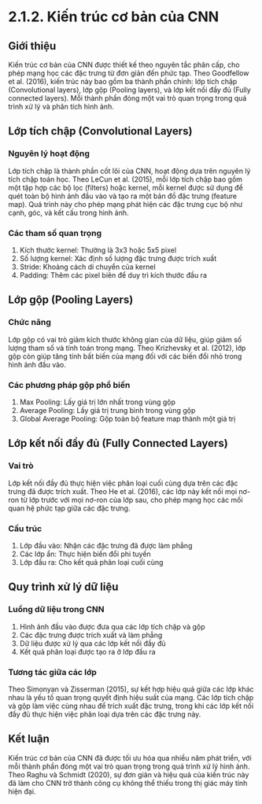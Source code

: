 # 2.1.2. Kiến trúc cơ bản của CNN

## Giới thiệu

Kiến trúc cơ bản của CNN được thiết kế theo nguyên tắc phân cấp, cho phép mạng học các đặc trưng từ đơn giản đến phức tạp. Theo Goodfellow et al. (2016), kiến trúc này bao gồm ba thành phần chính: lớp tích chập (Convolutional layers), lớp gộp (Pooling layers), và lớp kết nối đầy đủ (Fully connected layers). Mỗi thành phần đóng một vai trò quan trọng trong quá trình xử lý và phân tích hình ảnh.

## Lớp tích chập (Convolutional Layers)

### Nguyên lý hoạt động

Lớp tích chập là thành phần cốt lõi của CNN, hoạt động dựa trên nguyên lý tích chập toán học. Theo LeCun et al. (2015), mỗi lớp tích chập bao gồm một tập hợp các bộ lọc (filters) hoặc kernel, mỗi kernel được sử dụng để quét toàn bộ hình ảnh đầu vào và tạo ra một bản đồ đặc trưng (feature map). Quá trình này cho phép mạng phát hiện các đặc trưng cục bộ như cạnh, góc, và kết cấu trong hình ảnh.

### Các tham số quan trọng

1. Kích thước kernel: Thường là 3x3 hoặc 5x5 pixel
2. Số lượng kernel: Xác định số lượng đặc trưng được trích xuất
3. Stride: Khoảng cách di chuyển của kernel
4. Padding: Thêm các pixel biên để duy trì kích thước đầu ra

## Lớp gộp (Pooling Layers)

### Chức năng

Lớp gộp có vai trò giảm kích thước không gian của dữ liệu, giúp giảm số lượng tham số và tính toán trong mạng. Theo Krizhevsky et al. (2012), lớp gộp còn giúp tăng tính bất biến của mạng đối với các biến đổi nhỏ trong hình ảnh đầu vào.

### Các phương pháp gộp phổ biến

1. Max Pooling: Lấy giá trị lớn nhất trong vùng gộp
2. Average Pooling: Lấy giá trị trung bình trong vùng gộp
3. Global Average Pooling: Gộp toàn bộ feature map thành một giá trị

## Lớp kết nối đầy đủ (Fully Connected Layers)

### Vai trò

Lớp kết nối đầy đủ thực hiện việc phân loại cuối cùng dựa trên các đặc trưng đã được trích xuất. Theo He et al. (2016), các lớp này kết nối mọi nơ-ron từ lớp trước với mọi nơ-ron của lớp sau, cho phép mạng học các mối quan hệ phức tạp giữa các đặc trưng.

### Cấu trúc

1. Lớp đầu vào: Nhận các đặc trưng đã được làm phẳng
2. Các lớp ẩn: Thực hiện biến đổi phi tuyến
3. Lớp đầu ra: Cho kết quả phân loại cuối cùng

## Quy trình xử lý dữ liệu

### Luồng dữ liệu trong CNN

1. Hình ảnh đầu vào được đưa qua các lớp tích chập và gộp
2. Các đặc trưng được trích xuất và làm phẳng
3. Dữ liệu được xử lý qua các lớp kết nối đầy đủ
4. Kết quả phân loại được tạo ra ở lớp đầu ra

### Tương tác giữa các lớp

Theo Simonyan và Zisserman (2015), sự kết hợp hiệu quả giữa các lớp khác nhau là yếu tố quan trọng quyết định hiệu suất của mạng. Các lớp tích chập và gộp làm việc cùng nhau để trích xuất đặc trưng, trong khi các lớp kết nối đầy đủ thực hiện việc phân loại dựa trên các đặc trưng này.

## Kết luận

Kiến trúc cơ bản của CNN đã được tối ưu hóa qua nhiều năm phát triển, với mỗi thành phần đóng một vai trò quan trọng trong quá trình xử lý hình ảnh. Theo Raghu và Schmidt (2020), sự đơn giản và hiệu quả của kiến trúc này đã làm cho CNN trở thành công cụ không thể thiếu trong thị giác máy tính hiện đại.
